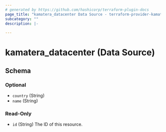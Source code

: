 ```yaml
---
# generated by https://github.com/hashicorp/terraform-plugin-docs
page_title: "kamatera_datacenter Data Source - terraform-provider-kamatera"
subcategory: ""
description: |-
  
---
```


# kamatera_datacenter (Data Source)





<!-- schema generated by tfplugindocs -->
## Schema

### Optional

- `country` (String)
- `name` (String)

### Read-Only

- `id` (String) The ID of this resource.


